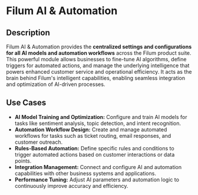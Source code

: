 # Filum AI & Automation

## Description
Filum AI & Automation provides the **centralized settings and configurations for all AI models and automation workflows** across the Filum product suite. This powerful module allows businesses to fine-tune AI algorithms, define triggers for automated actions, and manage the underlying intelligence that powers enhanced customer service and operational efficiency. It acts as the brain behind Filum's intelligent capabilities, enabling seamless integration and optimization of AI-driven processes.

## Use Cases
* **AI Model Training and Optimization:** Configure and train AI models for tasks like sentiment analysis, topic detection, and intent recognition.
* **Automation Workflow Design:** Create and manage automated workflows for tasks such as ticket routing, email responses, and customer outreach.
* **Rules-Based Automation:** Define specific rules and conditions to trigger automated actions based on customer interactions or data points.
* **Integration Management:** Connect and configure AI and automation capabilities with other business systems and applications.
* **Performance Tuning:** Adjust AI parameters and automation logic to continuously improve accuracy and efficiency.
